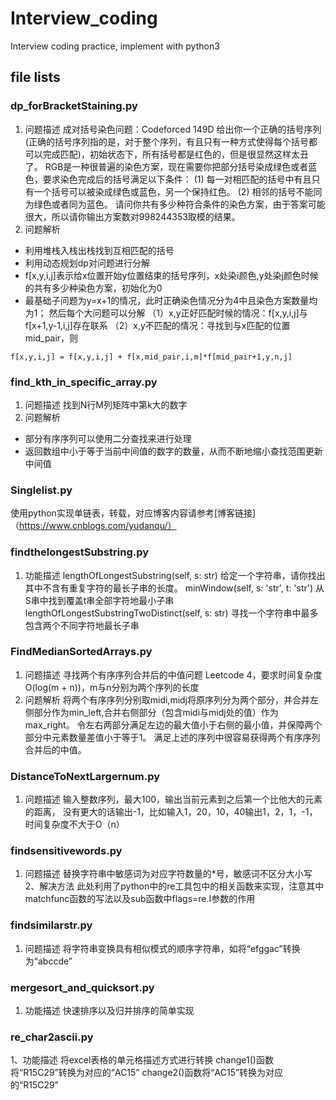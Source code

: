 # Interview_coding
Interview coding practice, implement with python3

## file lists
### dp_forBracketStaining.py
1. 问题描述
成对括号染色问题：Codeforced 149D
给出你一个正确的括号序列(正确的括号序列指的是，对于整个序列，有且只有一种方式使得每个括号都可以完成匹配)，初始状态下，所有括号都是红色的，但是很显然这样太丑了。
RGB是一种很普遍的染色方案，现在需要你把部分括号染成绿色或者蓝色，要求染色完成后的括号满足以下条件：
(1) 每一对相匹配的括号中有且只有一个括号可以被染成绿色或蓝色，另一个保持红色。
(2) 相邻的括号不能同为绿色或者同为蓝色。
请问你共有多少种符合条件的染色方案，由于答案可能很大，所以请你输出方案数对998244353取模的结果。
2. 问题解析
* 利用堆栈入栈出栈找到互相匹配的括号
* 利用动态规划dp对问题进行分解
* f[x,y,i,j]表示给x位置开始y位置结束的括号序列，x处染i颜色,y处染j颜色时候的共有多少种染色方案，初始化为0
* 最基础子问题为y=x+1的情况，此时正确染色情况分为4中且染色方案数量均为1；
然后每个大问题可以分解
（1）x,y正好匹配时候的情况：f[x,y,i,j]与f[x+1,y-1,i,j]存在联系
（2）x,y不匹配的情况：寻找到与x匹配的位置mid_pair，则
``` 
f[x,y,i,j] = f[x,y,i,j] + f[x,mid_pair,i,m]*f[mid_pair+1,y,n,j]
```

### find_kth_in_specific_array.py
1. 问题描述
找到N行M列矩阵中第k大的数字
2. 问题解析
* 部分有序序列可以使用二分查找来进行处理
* 返回数组中小于等于当前中间值的数字的数量，从而不断地缩小查找范围更新中间值

### Singlelist.py
使用python实现单链表，转载，对应博客内容请参考[博客链接]（https://www.cnblogs.com/yudanqu/）

### findthelongestSubstring.py
1. 功能描述
lengthOfLongestSubstring(self, s: str)  给定一个字符串，请你找出其中不含有重复字符的最长子串的长度。
minWindow(self, s: 'str', t: 'str') 从S串中找到覆盖t串全部字符地最小子串
lengthOfLongestSubstringTwoDistinct(self, s: str) 寻找一个字符串中最多包含两个不同字符地最长子串

### FindMedianSortedArrays.py
1. 问题描述
寻找两个有序序列合并后的中值问题 Leetcode 4，要求时间复杂度 O(log(m + n))，m与n分别为两个序列的长度
2. 问题解析
将两个有序序列分别取midi,midj将原序列分为两个部分，并合并左侧部分作为min_left,合并右侧部分（包含midi与midj处的值）作为max_right。
令左右两部分满足左边的最大值小于右侧的最小值，并保障两个部分中元素数量差值小于等于1。
满足上述的序列中很容易获得两个有序序列合并后的中值。

### DistanceToNextLargernum.py
1. 问题描述
输入整数序列，最大100，输出当前元素到之后第一个比他大的元素的距离，
没有更大的话输出-1，比如输入1，20，10，40输出1，2，1，-1，时间复杂度不大于O（n）

### findsensitivewords.py
1. 问题描述
替换字符串中敏感词为对应字符数量的\*号，敏感词不区分大小写
2、解决方法
此处利用了python中的re工具包中的相关函数来实现，注意其中matchfunc函数的写法以及sub函数中flags=re.I参数的作用

### findsimilarstr.py
1. 问题描述
将字符串变换具有相似模式的顺序字符串，如将“efggac”转换为“abccde”

### mergesort_and_quicksort.py
1. 功能描述
快速排序以及归并排序的简单实现

### re_char2ascii.py
1、功能描述
将excel表格的单元格描述方式进行转换
change1()函数将“R15C29”转换为对应的“AC15”
change2()函数将“AC15”转换为对应的“R15C29”



